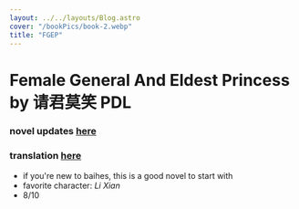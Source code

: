 ```yaml
---
layout: ../../layouts/Blog.astro
cover: "/bookPics/book-2.webp"
title: "FGEP"
---
```


# Female General And Eldest Princess by 请君莫笑 PDL
### novel updates **[here](https://www.novelupdates.com/series/female-general-and-eldest-princess/)**
### translation **[here](https://drive.google.com/drive/folders/1pMjGCNUMI6a23-BcmkfgnA9uj1Bt1ls6)**
- if you're new to baihes, this is a good novel to start with
- favorite character: _Li Xian_
- 8/10